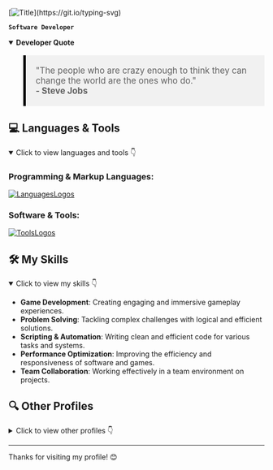[![Title](https://readme-typing-svg.demolab.com?font=Fira+Code&size=30&pause=1000&vCenter=true&width=435&lines=Hello!+I'm+Nil+Moreno;Welcome+to+my+profile!)](https://git.io/typing-svg)

**`Software Developer`**

<details open>
  <summary><strong>Developer Quote</strong></summary>
  <blockquote style="background-color:#f1f1f1; padding:20px; border-left:5px solid #000; font-size: 1.2em;">
    "The people who are crazy enough to think they can change the world are the ones who do." <br>
    <strong>- Steve Jobs</strong>
  </blockquote>
</details>


## 💻 Languages & Tools

<details open>
  <summary>Click to view languages and tools 👇</summary>
  
  ### **Programming & Markup Languages**:
  [![LanguagesLogos](https://skillicons.dev/icons?i=c,cs,cpp,python,js,html,css&perline=6)](https://skillicons.dev)
  
  ### **Software & Tools**:
  [![ToolsLogos](https://skillicons.dev/icons?i=windows,blender,ps,ai,unity,vscode,visualstudio,notion,discord&perline=5)](https://skillicons.dev)
  
</details>

## 🛠️ My Skills

<details open>
  <summary>Click to view my skills 👇</summary>
  
- **Game Development**: Creating engaging and immersive gameplay experiences.
- **Problem Solving**: Tackling complex challenges with logical and efficient solutions.
- **Scripting & Automation**: Writing clean and efficient code for various tasks and systems.
- **Performance Optimization**: Improving the efficiency and responsiveness of software and games.
- **Team Collaboration**: Working effectively in a team environment on projects.

</details>

## 🔍 Other Profiles

<details>
  <summary>Click to view other profiles 👇</summary>

  ![Steam Card](https://card.yuy1n.io/card/76561198894586735/dark,en,badge,badges,games)
</details>

<!-- BEGIN YOUTUBE-CARDS -->
<!-- END YOUTUBE-CARDS -->

---

Thanks for visiting my profile! 😊
